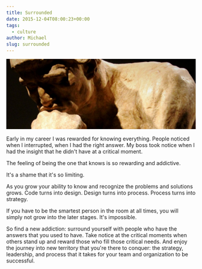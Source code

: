 ```yaml
---
title: Surrounded
date: 2015-12-04T08:00:23+00:00
tags:
  - culture
author: Michael
slug: surrounded
---
```

<div class="full-width">
  <img src="/images/feature-surrounded.jpg" alt="Surrounded" />
</div>

Early in my career I was rewarded for knowing everything. People noticed when I interrupted, when I had the right answer. My boss took notice when I had the insight that he didn't have at a critical moment.

The feeling of being the one that knows is so rewarding and addictive.

It's a shame that it's so limiting.

As you grow your ability to know and recognize the problems and solutions grows. Code turns into design. Design turns into process. Process turns into strategy.

If you have to be the smartest person in the room at all times, you will simply not grow into the later stages. It's impossible.

So find a new addiction: surround yourself with people who have the answers that you used to have. Take notice at the critical moments when others stand up and reward those who fill those critical needs. And enjoy the journey into new territory that you're there to conquer: the strategy, leadership, and process that it takes for your team and organization to be successful.
